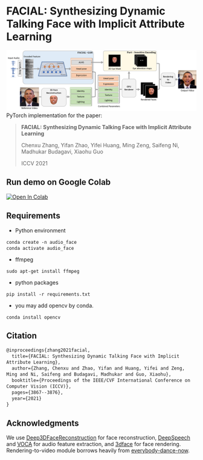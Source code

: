 # FACIAL: Synthesizing Dynamic Talking Face with Implicit Attribute Learning

![](img/overview.png)
PyTorch implementation for the paper:


> **FACIAL: Synthesizing Dynamic Talking Face with Implicit Attribute Learning**
>
> Chenxu Zhang, 
> Yifan Zhao, 
> Yifei Huang, 
> Ming Zeng, 
> Saifeng Ni, 
> Madhukar Budagavi,
> Xiaohu Guo
>
> ICCV 2021


## Run demo on Google Colab 
[![Open In Colab](https://colab.research.google.com/assets/colab-badge.svg)](https://colab.research.google.com/drive/1iQiQeFAPoQ0jO1dstPHJDvaTJRV9uE9O)


## Requirements
- Python environment 
```
conda create -n audio_face
conda activate audio_face
```
- ffmpeg
```
sudo apt-get install ffmpeg
```
- python packages
```
pip install -r requirements.txt
```
- you may add opencv by conda.
```
conda install opencv
```

## Citation
```
@inproceedings{zhang2021facial,
  title={FACIAL: Synthesizing Dynamic Talking Face with Implicit Attribute Learning},
  author={Zhang, Chenxu and Zhao, Yifan and Huang, Yifei and Zeng, Ming and Ni, Saifeng and Budagavi, Madhukar and Guo, Xiaohu},
  booktitle={Proceedings of the IEEE/CVF International Conference on Computer Vision (ICCV)},
  pages={3867--3876},
  year={2021}
}
```

## Acknowledgments
We use [Deep3DFaceReconstruction](https://github.com/microsoft/Deep3DFaceReconstructionh) for face reconstruction, [DeepSpeech](https://github.com/mozilla/DeepSpeech) and [VOCA](https://github.com/TimoBolkart/voca) for audio feature extraction, and [3dface](https://github.com/YadiraF/face3d) for face rendering. Rendering-to-video module borrows heavily from [everybody-dance-now](https://github.com/Lotayou/everybody_dance_now_pytorch). 

